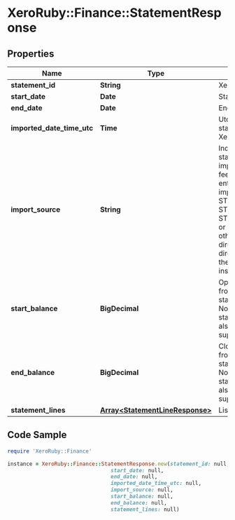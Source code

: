 # XeroRuby::Finance::StatementResponse

## Properties

Name | Type | Description | Notes
------------ | ------------- | ------------- | -------------
**statement_id** | **String** | Xero Identifier of statement | [optional] 
**start_date** | **Date** | Start date of statement | [optional] 
**end_date** | **Date** | End date of statement | [optional] 
**imported_date_time_utc** | **Time** | Utc date time of when the statement was imported in Xero | [optional] 
**import_source** | **String** | Indicates the source of the statement data. Either imported from 1) direct bank feed OR 2) manual customer entry or upload. Manual import sources are STMTIMPORTSRC/MANUAL, STMTIMPORTSRC/CSV, STMTIMPORTSRC/OFX, Ofx or STMTIMPORTSRC/QIF. All other import sources are direct and, depending on the direct solution, may contain the name of the financial institution. | [optional] 
**start_balance** | **BigDecimal** | Opening balance sourced from imported bank statements (if supplied). Note, for manually uploaded statements, this balance is also manual and usually not supplied. | [optional] 
**end_balance** | **BigDecimal** | Closing balance sourced from imported bank statements (if supplied). Note, for manually uploaded statements, this balance is also manual and usually not supplied. | [optional] 
**statement_lines** | [**Array&lt;StatementLineResponse&gt;**](StatementLineResponse.md) | List of statement lines | [optional] 

## Code Sample

```ruby
require 'XeroRuby::Finance'

instance = XeroRuby::Finance::StatementResponse.new(statement_id: null,
                                 start_date: null,
                                 end_date: null,
                                 imported_date_time_utc: null,
                                 import_source: null,
                                 start_balance: null,
                                 end_balance: null,
                                 statement_lines: null)
```


